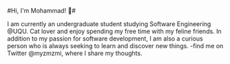 #Hi, I'm Mohammad! 👋#

I am currently an undergraduate student studying Software Engineering @UQU. Cat lover and enjoy spending my free time with my feline friends. In addition to my passion for software development, I am also a curious person who is always seeking to learn and discover new things.
-find me on Twitter @myzmzmi, where I share my thoughts.
